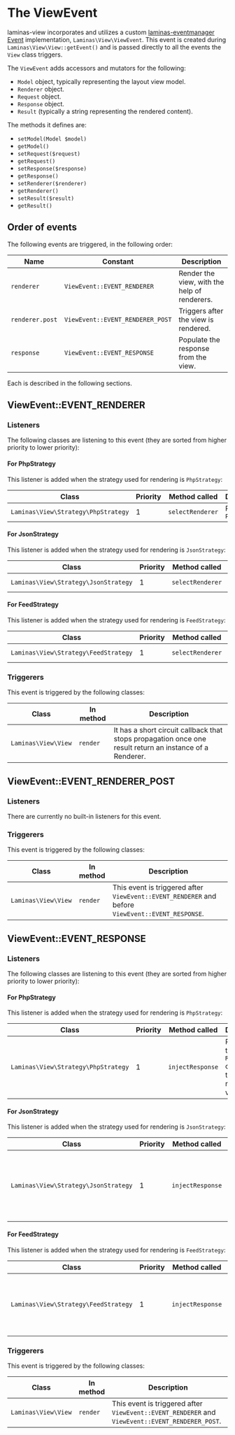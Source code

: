 # The ViewEvent

laminas-view incorporates and utilizes a custom [laminas-eventmanager
Event](https://docs.laminas.dev/laminas-eventmanager/) implementation,
`Laminas\View\ViewEvent`. This event is created during `Laminas\View\View::getEvent()`
and is passed directly to all the events the `View` class triggers.

The `ViewEvent` adds accessors and mutators for the following:

- `Model` object, typically representing the layout view model.
- `Renderer` object.
- `Request` object.
- `Response` object.
- `Result` (typically a string representing the rendered content).

The methods it defines are:

- `setModel(Model $model)`
- `getModel()`
- `setRequest($request)`
- `getRequest()`
- `setResponse($response)`
- `getResponse()`
- `setRenderer($renderer)`
- `getRenderer()`
- `setResult($result)`
- `getResult()`

## Order of events

The following events are triggered, in the following order:

Name            | Constant                         | Description
--------------- | -------------------------------- | -----------
`renderer`      | `ViewEvent::EVENT_RENDERER`      | Render the view, with the help of renderers.
`renderer.post` | `ViewEvent::EVENT_RENDERER_POST` | Triggers after the view is rendered.
`response`      | `ViewEvent::EVENT_RESPONSE`      | Populate the response from the view.

Each is described in the following sections.

## ViewEvent::EVENT\_RENDERER

### Listeners

The following classes are listening to this event (they are sorted from higher priority to lower
priority):

#### For PhpStrategy

This listener is added when the strategy used for rendering is `PhpStrategy`:

Class                            | Priority | Method called    | Description
-------------------------------- | -------- | ---------------- | -----------
`Laminas\View\Strategy\PhpStrategy` | 1        | `selectRenderer` | Return a `PhpRenderer`

#### For JsonStrategy

This listener is added when the strategy used for rendering is `JsonStrategy`:

Class                             | Priority | Method called    | Description
--------------------------------- | -------- | ---------------- | -----------
`Laminas\View\Strategy\JsonStrategy` | 1        | `selectRenderer` | Return a `JsonRenderer`

#### For FeedStrategy

This listener is added when the strategy used for rendering is `FeedStrategy`:

Class                             | Priority | Method called    | Description
--------------------------------- | -------- | ---------------- | -----------
`Laminas\View\Strategy\FeedStrategy` | 1        | `selectRenderer` | Return a `FeedRenderer`

### Triggerers

This event is triggered by the following classes:

Class            | In method | Description
---------------- | --------- | -----------
`Laminas\View\View` | `render`  | It has a short circuit callback that stops propagation once one result return an instance of a Renderer.

## ViewEvent::EVENT\_RENDERER\_POST

### Listeners

There are currently no built-in listeners for this event.

### Triggerers

This event is triggered by the following classes:

Class            | In method | Description
---------------- | --------- | -----------
`Laminas\View\View` | `render`  | This event is triggered after `ViewEvent::EVENT_RENDERER` and before `ViewEvent::EVENT_RESPONSE`.

## ViewEvent::EVENT\_RESPONSE

### Listeners

The following classes are listening to this event (they are sorted from higher priority to lower
priority):

#### For PhpStrategy

This listener is added when the strategy used for rendering is `PhpStrategy`:

Class                            | Priority | Method called    | Description
-------------------------------- | -------- | ---------------- | -----------
`Laminas\View\Strategy\PhpStrategy` | 1        | `injectResponse` | Populate the `Response` object from the rendered view.

#### For JsonStrategy

This listener is added when the strategy used for rendering is `JsonStrategy`:

Class                             | Priority | Method called    | Description
--------------------------------- | -------- | ---------------- | -----------
`Laminas\View\Strategy\JsonStrategy` | 1        | `injectResponse` | Populate the `Response` object with the serialized JSON content.

#### For FeedStrategy

This listener is added when the strategy used for rendering is `FeedStrategy`:

Class                             | Priority | Method called    | Description
--------------------------------- | -------- | ---------------- | -----------
`Laminas\View\Strategy\FeedStrategy` | 1        | `injectResponse` | Populate the `Response` object with the rendered feed.

### Triggerers

This event is triggered by the following classes:

Class            | In method | Description
---------------- | --------- | -----------
`Laminas\View\View` | `render`  | This event is triggered after `ViewEvent::EVENT_RENDERER` and `ViewEvent::EVENT_RENDERER_POST`.
